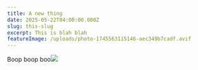 ```yaml
---
title: A new thing
date: 2025-05-22T04:00:00.000Z
slug: this-slug
excerpt: This is blah blah
featureImage: /uploads/photo-1745563115146-aec349b7cadf.avif
---
```


Boop boop boo![](/uploads/photo-1745563115146-aec349b7cadf.avif)

